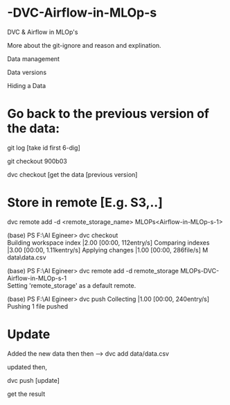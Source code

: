 # -DVC-Airflow-in-MLOp-s
 DVC &amp; Airflow in MLOp's

More about the git-ignore and reason and explination.

Data management

Data versions

Hiding a Data

# Go back to the previous version of the data:

git log  [take id first 6-dig]

git checkout 900b03

dvc checkout   [get the data [previous version]

# Store in remote [E.g. S3,..]

dvc remote add -d <remote_storage_name> MLOPs\<Airflow-in-MLOp-s-1>

(base) PS F:\AI Egineer> dvc checkout   
Building workspace index                    |2.00 [00:00,  112entry/s]
Comparing indexes                          |3.00 [00:00, 1.11kentry/s]
Applying changes                            |1.00 [00:00,   286file/s]
M       data\data.csv

(base) PS F:\AI Egineer> dvc remote add -d remote_storage MLOPs\-DVC-Airflow-in-MLOp-s-1              
Setting 'remote_storage' as a default remote.

(base) PS F:\AI Egineer> dvc push
Collecting                                  |1.00 [00:00,  240entry/s]
Pushing
1 file pushed

# Update

Added the new data then then --> dvc add data/data.csv

updated then,

dvc push [update]

get the result
